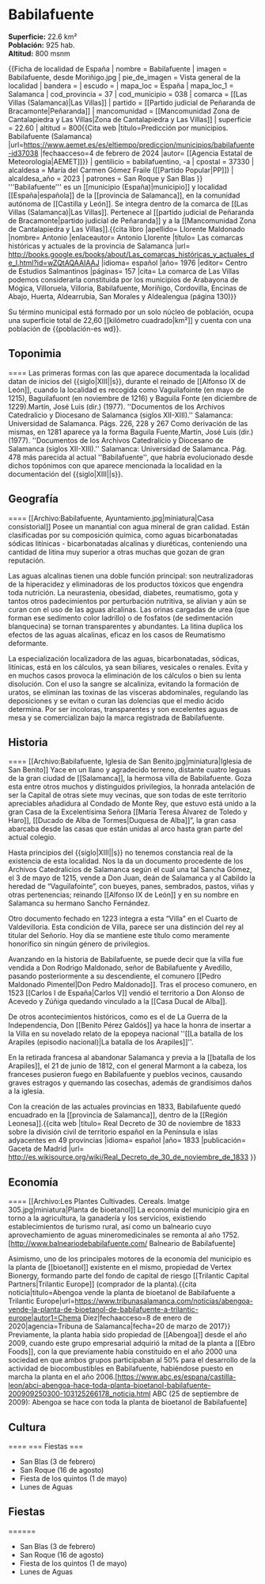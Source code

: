 # Babilafuente

**Superficie:** 22.6 km²  
**Población:** 925 hab.  
**Altitud:** 800 msnm  

{{Ficha de localidad de España
| nombre = Babilafuente
| imagen = Babilafuente, desde Moriñigo.jpg
| pie_de_imagen = Vista general de la localidad
| bandera = 
| escudo = 
| mapa_loc = España
| mapa_loc_1 = Salamanca
| cod_provincia = 37
| cod_municipio = 038
| comarca = [[Las Villas (Salamanca)|Las Villas]]
| partido = [[Partido judicial de Peñaranda de Bracamonte|Peñaranda]]
| mancomunidad = [[Mancomunidad Zona de Cantalapiedra y Las Villas|Zona de Cantalapiedra y Las Villas]]
| superficie = 22.60
| altitud = 800<ref>{{Cita web |título=Predicción por municipios. Babilafuente (Salamanca) |url=https://www.aemet.es/es/eltiempo/prediccion/municipios/babilafuente-id37038 |fechaacceso=4 de febrero de 2024 |autor= [[Agencia Estatal de Meteorología|AEMET]]}}</ref>
| gentilicio = babilafuentino, -a
| cpostal = 37330
| alcaldesa = María del Carmen Gómez Fraile ([[Partido Popular|PP]])
| alcaldesa_año = 2023 
| patrones = San Roque y San Blas
}}
'''Babilafuente''' es un [[municipio (España)|municipio]] y localidad [[España|española]] de la [[provincia de Salamanca]], en la comunidad autónoma de [[Castilla y León]]. Se integra dentro de la comarca de [[Las Villas (Salamanca)|Las Villas]]. Pertenece al [[partido judicial de Peñaranda de Bracamonte|partido judicial de Peñaranda]] y a la [[Mancomunidad Zona de Cantalapiedra y Las Villas]].<ref name=ref_duplicada_1>{{cita libro |apellido= Llorente Maldonado |nombre= Antonio |enlaceautor= Antonio Llorente |título= Las comarcas históricas y actuales de la provincia de Salamanca |url= http://books.google.es/books/about/Las_comarcas_históricas_y_actuales_de_l.html?id=wZQtAQAAIAAJ |idioma= español |año= 1976 |editor= Centro de Estudios Salmantinos |páginas= 157 |cita= La comarca de Las Villas podemos considerarla constituida por los municipios de Arabayona de Mógica, Villoruela, Villoria, Babilafuente, Moríñigo, Cordovilla, Encinas de Abajo, Huerta, Aldearrubia, San Morales y Aldealengua (página 130)}}</ref>

Su término municipal está formado por un solo núcleo de población, ocupa una superficie total de 22,60&nbsp;[[kilómetro cuadrado|km²]] y cuenta con una población de {{población-es wd}}.

## Toponimia

====
Las primeras formas con las que aparece documentada la localidad datan de inicios del {{siglo|XIII||s}}, durante el reinado de [[Alfonso IX de León]], cuando la localidad es recogida como Vaguilafointe (en mayo de 1215), Baguilafuont (en noviembre de 1216) y Baguila Fonte (en diciembre de 1229).<ref>Martín, José Luis (dir.) (1977). ''Documentos de los Archivos Catedralicio y Diocesano de Salamanca (siglos XII-XIII).'' Salamanca: Universidad de Salamanca. Págs. 226, 228 y 267</ref> Como derivación de las mismas, en 1281 aparece ya la forma Baguila Fuente,<ref>Martín, José Luis (dir.) (1977). ''Documentos de los Archivos Catedralicio y Diocesano de Salamanca (siglos XII-XIII).'' Salamanca: Universidad de Salamanca. Pág. 478</ref> más parecida al actual ''Babilafuente'', que habría evolucionado desde dichos topónimos con que aparece mencionada la localidad en la documentación del {{siglo|XIII||s}}.

## Geografía

====
[[Archivo:Babilafuente, Ayuntamiento.jpg|miniatura|Casa consistorial]]
Posee un manantial con agua mineral de gran calidad. Están clasificadas por su composición química, como aguas bicarbonatadas sódicas litínicas - bicarbonatadas alcalinas y diuréticas, conteniendo una cantidad de litina muy superior a otras muchas que gozan de gran reputación.

Las aguas alcalinas tienen una doble función principal: son neutralizadoras de la hiperacidez y eliminadoras de los productos tóxicos que engendra toda nutrición. La neurastenia, obesidad, diabetes, reumatismo, gota y tantos otros padecimientos por perturbación nutritiva, se alivian y aún se curan con el uso de las aguas alcalinas. Las orinas cargadas de urea (que forman ese sedimento color ladrillo) o de fosfatos (de sedimentación blanquecina) se tornan transparentes y abundantes. La litina duplica los efectos de las aguas alcalinas, eficaz en los casos de Reumatismo deformante.

La especialización localizadora de las aguas, bicarbonatadas, sódicas, litínicas, está en los cálculos, ya sean biliares, vesicales o renales. Evita y en muchos casos provoca la eliminación de los cálculos o bien su lenta disolución. Con el uso la sangre se alcaliniza, evitando la formación de uratos, se eliminan las toxinas de las vísceras abdominales, regulando las deposiciones y se evitan o curan las dolencias que el medio ácido determina.
Por ser incoloras, transparentes y son excelentes aguas de mesa y se comercializan bajo la marca registrada de Babilafuente.

## Historia

====
[[Archivo:Babilafuente, Iglesia de San Benito.jpg|miniatura|Iglesia de San Benito]]
Yace en un llano y agradecido terreno, distante cuatro leguas de la gran ciudad de [[Salamanca]], la hermosa villa de Babilafuente. Goza esta entre otros muchos y distinguidos privilegios, la honrada antelación de ser la Capital de otras siete muy vecinas, que son todas de este territorio apreciables añadidura al Condado de Monte Rey, que estuvo está unido a la gran Casa de la Excelentísima Señora [[María Teresa Álvarez de Toledo y Haro]], [[Ducado de Alba de Tormes|Duquesa de Alba]]”, la gran casa abarcaba desde las casas que están unidas al arco hasta gran parte del actual colegio.

Hasta principios del {{siglo|XIII||s}} no tenemos constancia real de la existencia de esta localidad. Nos la da un documento procedente de los Archivos Catedralicios de Salamanca según el cual una tal Sancha Gómez, el 3 de mayo de 1215, vende a Don Juan, deán de Salamanca y al Cabildo la heredad de “Vaguilafointe”, con bueyes, panes, sembrados, pastos, viñas y otras pertenencias; reinando [[Alfonso IX de León]] y en su nombre en Salamanca su hermano Sancho Fernández.

Otro documento fechado en 1223 integra a esta “Villa” en el Cuarto de Valdevilloria. Esta condición de Villa, parece ser una distinción del rey al titular del Señorío. Hoy día se mantiene este título como meramente honorífico sin ningún género de privilegios.

Avanzando en la historia de Babilafuente, se puede decir que la villa fue vendida a Don Rodrigo Maldonado, señor de Babilafuente y Avedillo, pasando posteriormente a su descendiente, el comunero [[Pedro Maldonado Pimentel|Don Pedro Maldonado]]. Tras el proceso comunero, en 1523 [[Carlos I de España|Carlos V]] vendió el territorio a Don Alonso de Acevedo y Zúñiga quedando vinculado a la [[Casa Ducal de Alba]].

De otros acontecimientos históricos, como es el de La Guerra de la Independencia, Don [[Benito Pérez Galdós]] ya hace la honra de insertar a la Villa en su novelado relato de la epopeya nacional ''[[La batalla de los Arapiles (episodio nacional)|La batalla de los Arapiles]]''.

En la retirada francesa al abandonar Salamanca y previa a la [[batalla de los Arapiles]], el 21 de junio de 1812, con el general Marmont a la cabeza, los franceses pusieron fuego en Babilafuente y pueblos vecinos, causando graves estragos y quemando las cosechas, además de grandísimos daños a la iglesia.

Con la creación de las actuales provincias en 1833, Babilafuente quedó encuadrado en la [[provincia de Salamanca]], dentro de la [[Región Leonesa]].<ref>{{cita web |título= Real Decreto de 30 de noviembre de 1833 sobre la división civil de territorio español en la Península e islas adyacentes en 49 provincias |idioma= español |año= 1833 |publicación= Gaceta de Madrid |url= http://es.wikisource.org/wiki/Real_Decreto_de_30_de_noviembre_de_1833 }}</ref>

## Economía

====
[[Archivo:Les Plantes Cultivades. Cereals. Imatge 305.jpg|miniatura|Planta de bioetanol]]
La economía del municipio gira en torno a la agricultura, la ganadería y los servicios, existiendo establecimientos de turismo rural, así como un balneario cuyo aprovechamiento de aguas mineromedicinales se remonta al año 1752.<ref>[http://www.balneariodebabilafuente.com/ Balneario de Babilafuente]</ref>

Asimismo, uno de los principales motores de la economía del municipio es la planta de [[bioetanol]] existente en el mismo, propiedad de Vertex Bionergy, formando parte del fondo de capital de riesgo [[Trilantic Capital Partners|Trilantic Europe]] (comprador de la planta).<ref>{{cita noticia|título=Abengoa vende la planta de bioetanol de Babilafuente a Trilantic Europe|url=https://www.tribunasalamanca.com/noticias/abengoa-vende-la-planta-de-bioetanol-de-babilafuente-a-trilantic-europe|autor1=Chema Díez|fechaacceso=8 de enero de 2020|agencia=Tribuna de Salamanca|fecha=20 de marzo de 2017}}</ref> Previamente, la planta había sido propiedad de [[Abengoa]] desde el año 2009, cuando este grupo empresarial adquirió la mitad de la planta a [[Ebro Foods]], con la que previamente había constituido en el año 2000 una sociedad en que ambos grupos participaban al 50% para el desarrollo de la actividad de biocombustibles en Babilafuente, habiéndose puesto en marcha la planta en el año 2006.<ref>[https://www.abc.es/espana/castilla-leon/abci-abengoa-hace-toda-planta-bioetanol-babilafuente-200909250300-103125266178_noticia.html ABC (25 de septiembre de 2009): Abengoa se hace con toda la planta de bioetanol de Babilafuente]</ref>

## Cultura

====
=== Fiestas ===
* San Blas (3 de febrero)
* San Roque (16 de agosto)
* Fiesta de los quintos (1 de mayo)
* Lunes de Aguas

## Fiestas

======
* San Blas (3 de febrero)
* San Roque (16 de agosto)
* Fiesta de los quintos (1 de mayo)
* Lunes de Aguas